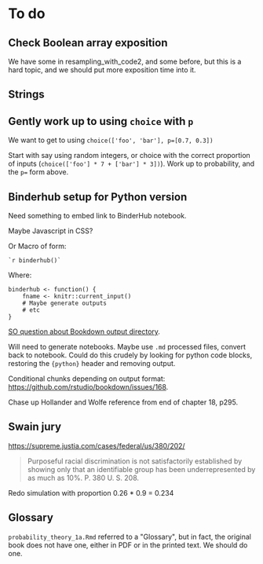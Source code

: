 # To do

## Check Boolean array exposition

We have some in resampling_with_code2, and some before, but this is a hard
topic, and we should put more exposition time into it.

## Strings

## Gently work up to using `choice` with `p`

We want to get to using `choice(['foo', 'bar'], p=[0.7, 0.3])`

Start with say using random integers, or choice with the correct proportion of
inputs (`choice(['foo'] * 7 + ['bar'] * 3])`). Work up to probability, and the
`p=` form above.

## Binderhub setup for Python version

Need something to embed link to BinderHub notebook.

Maybe Javascript in CSS?

Or Macro of form:

~~~
`r binderhub()`
~~~

Where:

```{r}
binderhub <- function() {
    fname <- knitr::current_input()
    # Maybe generate outputs
    # etc
}
```

[SO question about Bookdown output directory](https://stackoverflow.com/questions/57737225/programmatic-way-to-get-output-directory-in-bookdown).

Will need to generate notebooks.  Maybe use `.md` processed
files, convert back to notebook.  Could do this crudely by
looking for python code blocks, restoring the `{python}` header
and removing output.

Conditional chunks depending on output format:
<https://github.com/rstudio/bookdown/issues/168>.

Chase up Hollander and Wolfe reference from end of chapter 18, p295.

## Swain jury

https://supreme.justia.com/cases/federal/us/380/202/

> Purposeful racial discrimination is not satisfactorily established by
showing only that an identifiable group has been underrepresented by as much
as 10%. P. 380 U. S. 208.

Redo simulation with proportion 0.26 * 0.9 = 0.234

## Glossary

`probability_theory_1a.Rmd` referred to a "Glossary", but in fact, the original
book does not have one, either in PDF or in the printed text.  We should do
one.
